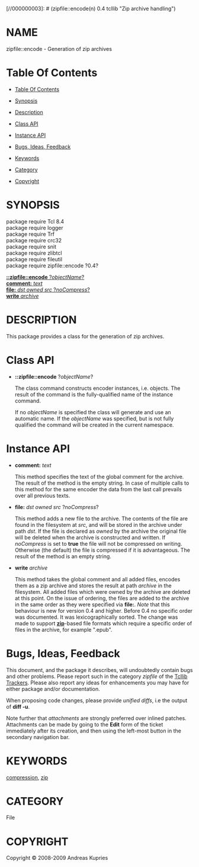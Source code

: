 
[//000000001]: # (zipfile::encode - Zip archive handling)
[//000000002]: # (Generated from file 'encode.man' by tcllib/doctools with format 'markdown')
[//000000003]: # (zipfile::encode(n) 0.4 tcllib "Zip archive handling")

# NAME

zipfile::encode - Generation of zip archives

# <a name='toc'></a>Table Of Contents

  -  [Table Of Contents](#toc)

  -  [Synopsis](#synopsis)

  -  [Description](#section1)

  -  [Class API](#section2)

  -  [Instance API](#section3)

  -  [Bugs, Ideas, Feedback](#section4)

  -  [Keywords](#keywords)

  -  [Category](#category)

  -  [Copyright](#copyright)

# <a name='synopsis'></a>SYNOPSIS

package require Tcl 8.4  
package require logger  
package require Trf  
package require crc32  
package require snit  
package require zlibtcl  
package require fileutil  
package require zipfile::encode ?0.4?  

[__::zipfile::encode__ ?*objectName*?](#1)  
[__<encoder>__ __comment:__ *text*](#2)  
[__<encoder>__ __file:__ *dst* *owned* *src* ?*noCompress*?](#3)  
[__<encoder>__ __write__ *archive*](#4)  

# <a name='description'></a>DESCRIPTION

This package provides a class for the generation of zip archives.

# <a name='section2'></a>Class API

  - <a name='1'></a>__::zipfile::encode__ ?*objectName*?

    The class command constructs encoder instances, i.e. objects. The result of
    the command is the fully-qualified name of the instance command.

    If no *objectName* is specified the class will generate and use an automatic
    name. If the *objectName* was specified, but is not fully qualified the
    command will be created in the current namespace.

# <a name='section3'></a>Instance API

  - <a name='2'></a>__<encoder>__ __comment:__ *text*

    This method specifies the text of the global comment for the archive. The
    result of the method is the empty string. In case of multiple calls to this
    method for the same encoder the data from the last call prevails over all
    previous texts.

  - <a name='3'></a>__<encoder>__ __file:__ *dst* *owned* *src* ?*noCompress*?

    This method adds a new file to the archive. The contents of the file are
    found in the filesystem at *src*, and will be stored in the archive under
    path *dst*. If the file is declared as *owned* by the archive the original
    file will be deleted when the archive is constructed and written. If
    *noCompress* is set to __true__ the file will not be compressed on writing.
    Otherwise (the default) the file is compressed if it is advantageous. The
    result of the method is an empty string.

  - <a name='4'></a>__<encoder>__ __write__ *archive*

    This method takes the global comment and all added files, encodes them as a
    zip archive and stores the result at path *archive* in the filesystem. All
    added files which were owned by the archive are deleted at this point. On
    the issue of ordering, the files are added to the archive in the same order
    as they were specified via __file:__. *Note* that this behaviour is new for
    version 0.4 and higher. Before 0.4 no specific order was documented. It was
    lexicographically sorted. The change was made to support
    __[zip](../../../../index.md#zip)__-based file formats which require a
    specific order of files in the archive, for example ".epub".

# <a name='section4'></a>Bugs, Ideas, Feedback

This document, and the package it describes, will undoubtedly contain bugs and
other problems. Please report such in the category *zipfile* of the [Tcllib
Trackers](http://core.tcl.tk/tcllib/reportlist). Please also report any ideas
for enhancements you may have for either package and/or documentation.

When proposing code changes, please provide *unified diffs*, i.e the output of
__diff -u__.

Note further that *attachments* are strongly preferred over inlined patches.
Attachments can be made by going to the __Edit__ form of the ticket immediately
after its creation, and then using the left-most button in the secondary
navigation bar.

# <a name='keywords'></a>KEYWORDS

[compression](../../../../index.md#compression), [zip](../../../../index.md#zip)

# <a name='category'></a>CATEGORY

File

# <a name='copyright'></a>COPYRIGHT

Copyright &copy; 2008-2009 Andreas Kupries
